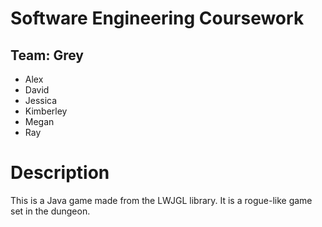 # Software Engineering Coursework
## Team: Grey
- Alex
- David
- Jessica
- Kimberley
- Megan
- Ray

# Description
This is a Java game made from the LWJGL library. It is a rogue-like game set in the dungeon.
